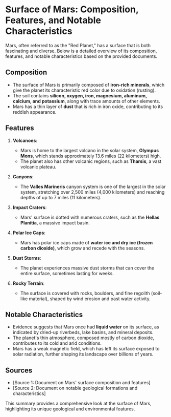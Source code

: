 # Surface of Mars: Composition, Features, and Notable Characteristics

Mars, often referred to as the "Red Planet," has a surface that is both fascinating and diverse. Below is a detailed overview of its composition, features, and notable characteristics based on the provided documents.

## Composition
- The surface of Mars is primarily composed of **iron-rich minerals**, which give the planet its characteristic red color due to oxidation (rusting).
- The soil contains **silicon, oxygen, iron, magnesium, aluminum, calcium, and potassium**, along with trace amounts of other elements.
- Mars has a thin layer of **dust** that is rich in iron oxide, contributing to its reddish appearance.

## Features
1. **Volcanoes**:
   - Mars is home to the largest volcano in the solar system, **Olympus Mons**, which stands approximately 13.6 miles (22 kilometers) high.
   - The planet also has other volcanic regions, such as **Tharsis**, a vast volcanic plateau.

2. **Canyons**:
   - The **Valles Marineris** canyon system is one of the largest in the solar system, stretching over 2,500 miles (4,000 kilometers) and reaching depths of up to 7 miles (11 kilometers).

3. **Impact Craters**:
   - Mars' surface is dotted with numerous craters, such as the **Hellas Planitia**, a massive impact basin.

4. **Polar Ice Caps**:
   - Mars has polar ice caps made of **water ice and dry ice (frozen carbon dioxide)**, which grow and recede with the seasons.

5. **Dust Storms**:
   - The planet experiences massive dust storms that can cover the entire surface, sometimes lasting for weeks.

6. **Rocky Terrain**:
   - The surface is covered with rocks, boulders, and fine regolith (soil-like material), shaped by wind erosion and past water activity.

## Notable Characteristics
- Evidence suggests that Mars once had **liquid water** on its surface, as indicated by dried-up riverbeds, lake basins, and mineral deposits.
- The planet's thin atmosphere, composed mostly of carbon dioxide, contributes to its cold and arid conditions.
- Mars has a weak magnetic field, which has left its surface exposed to solar radiation, further shaping its landscape over billions of years.

## Sources
- [Source 1: Document on Mars' surface composition and features]
- [Source 2: Document on notable geological formations and characteristics]

This summary provides a comprehensive look at the surface of Mars, highlighting its unique geological and environmental features.